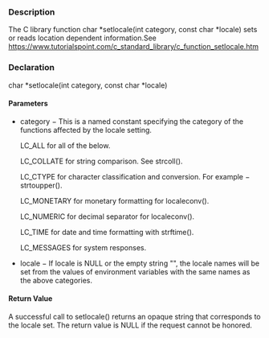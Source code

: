 ### Description
The C library function char *setlocale(int category, const char *locale) sets or reads location dependent information.See https://www.tutorialspoint.com/c_standard_library/c_function_setlocale.htm

### Declaration
char *setlocale(int category, const char *locale)
#### Parameters
- category − This is a named constant specifying the category of the functions affected by the locale setting.

    LC_ALL for all of the below.

    LC_COLLATE for string comparison. See strcoll().

    LC_CTYPE for character classification and conversion. For example − strtoupper().

    LC_MONETARY for monetary formatting for localeconv().

    LC_NUMERIC for decimal separator for localeconv().

    LC_TIME for date and time formatting with strftime().

    LC_MESSAGES for system responses.

- locale − If locale is NULL or the empty string "", the locale names will be set from the values of environment variables with the same names as the above categories.

#### Return Value
A successful call to setlocale() returns an opaque string that corresponds to the locale set. The return value is NULL if the request cannot be honored.


